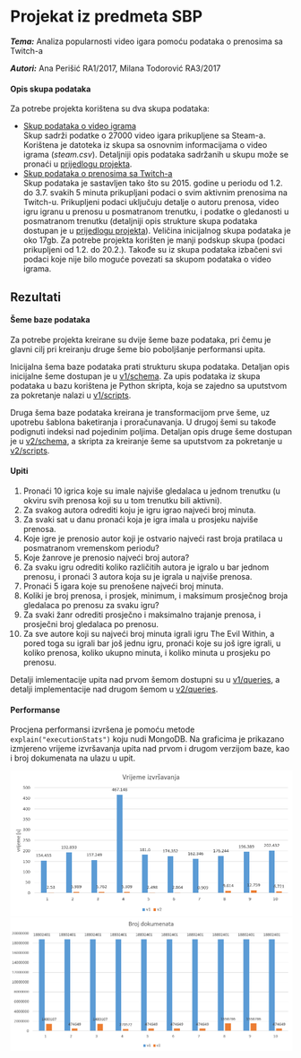 # Projekat iz predmeta SBP

***Tema:***  Analiza popularnosti video igara pomoću podataka o prenosima sa Twitch-a</td>

***Autori:***  Ana Perišić RA1/2017, Milana Todorović RA3/2017


#### Opis skupa podataka

Za potrebe projekta korištena su dva skupa podataka:
- [Skup podataka o video igrama](https://www.kaggle.com/nikdavis/steam-store-games) <br> Skup sadrži podatke o 27000 video igara prikupljene sa Steam-a. Korištena je datoteka iz skupa sa osnovnim informacijama o video igrama (*steam.csv*). Detaljniji opis podataka sadržanih u skupu može se pronaći u [prijedlogu projekta](https://github.com/milana-todorovic/SBP/blob/main/predlog%20projekta.pptx).
- [Skup podataka o prenosima sa Twitch-a](https://clivecast.github.io/) <br> Skup podataka je sastavljen tako što su 2015. godine u periodu od 1.2. do 3.7. svakih 5 minuta prikupljani podaci o svim aktivnim prenosima na Twitch-u. Prikupljeni podaci uključuju detalje o autoru prenosa, video igru igranu u prenosu u posmatranom trenutku, i podatke o gledanosti u posmatranom trenutku (detaljniji opis strukture skupa podataka dostupan je u [prijedlogu projekta](https://github.com/milana-todorovic/SBP/blob/main/predlog%20projekta.pptx)). Veličina inicijalnog skupa podataka je oko 17gb. Za potrebe projekta korišten je manji podskup skupa (podaci prikupljeni od 1.2. do 20.2.). Takođe su iz skupa podataka izbačeni svi podaci koje nije bilo moguće povezati sa skupom podataka o video igrama.

## Rezultati 

#### Šeme baze podataka

Za potrebe projekta kreirane su dvije šeme baze podataka, pri čemu je glavni cilj pri kreiranju druge šeme bio poboljšanje performansi upita.

Inicijalna šema baze podataka prati strukturu skupa podataka. Detaljan opis inicijalne šeme dostupan je u [v1/schema](./v1/schema). Za upis podataka iz skupa podataka u bazu korištena je Python skripta, koja se zajedno sa uputstvom za pokretanje nalazi u [v1/scripts](./v1/scripts).

Druga šema baze podataka kreirana je transformacijom prve šeme, uz upotrebu šablona baketiranja i proračunavanja. U drugoj šemi su takođe podignuti indeksi nad pojedinim poljima. Detaljan opis druge šeme dostupan je u [v2/schema](./v2/schema), a skripta za kreiranje šeme sa uputstvom za pokretanje u [v2/scripts](./v2/scripts).

#### Upiti

1. Pronaći 10 igrica koje su imale najviše gledalaca u jednom trenutku (u okviru svih prenosa koji su u tom trenutku bili aktivni).
2. Za svakog autora odrediti koju je igru igrao najveći broj minuta.
3. Za svaki sat u danu pronaći koja je igra imala u prosjeku najviše prenosa.
4. Koje igre je prenosio autor koji je ostvario najveći rast broja pratilaca u posmatranom vremenskom periodu?
5. Koje žanrove je prenosio najveći broj autora?
6. Za svaku igru odrediti koliko različitih autora je igralo u bar jednom prenosu, i pronaći 3 autora koja su je igrala u najviše prenosa.
7. Pronaći 5 igara koje su prenošene najveći broj minuta.
8. Koliki je broj prenosa, i prosjek, minimum, i maksimum prosječnog broja gledalaca po prenosu za svaku igru?
9. Za svaki žanr odrediti prosječno i maksimalno trajanje prenosa, i prosječni broj gledalaca po prenosu.
10. Za sve autore koji su najveći broj minuta igrali igru The Evil Within, a pored toga su igrali bar još jednu igru, pronaći koje su još igre igrali, u koliko prenosa, koliko ukupno minuta, i koliko minuta u prosjeku po prenosu.

Detalji imlementacije upita nad prvom šemom dostupni su u [v1/queries](./v1/queries), a detalji implementacije nad drugom šemom u [v2/queries](./v2/queries).

#### Performanse

Procjena performansi izvršena je pomoću metode <code>explain("executionStats")</code> koju nudi MongoDB. Na graficima je prikazano izmjereno vrijeme izvršavanja upita nad prvom i drugom verzijom baze, kao i broj dokumenata na ulazu u upit.

![Vrijeme izvršavanja](./vrijeme_izvrsavanja.PNG?raw=true "Vrijeme izvršavanja")
![Broj dokumenata](./broj_dokumenata.PNG?raw=true "Broj dokumenata")
